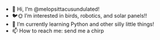 - 👋 Hi, I’m @melopsittacusundulated!
- 🐦🌞 I’m interested in birds, robotics, and solar panels!!
- 🌱 I’m currently learning Python and other silly little things!
- 📫 How to reach me: send me a chirp 

<!---
melopsittacusundulated/melopsittacusundulated is a ✨ special ✨ repository because its `README.md` (this file) appears on your GitHub profile.
You can click the Preview link to take a look at your changes.
--->
